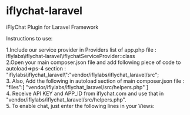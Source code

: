 # iflychat-laravel
iFlyChat Plugin for Laravel Framework

Instructions to use:

1.Include our service provider in Providers list of app.php file : <br/>
	iflylabs\iflychat-laravel\iflychatServiceProvider::class <br/>
2.Open your main composer.json file and add following piece of code to autoload=>ps-4 section : <br/>
	"iflylabs\\iflychat_laravel\\":"vendor/iflylabs/iflychat_laravel/src"; <br/>
3. Also, Add the following in autoload section of main composer.json file : <br/>
	"files":[
            "vendor/iflylabs/iflychat_laravel/src/helpers.php"
        ] <br/>
4. Receive API KEY and APP_ID from iflychat.com and use that in "vendor/iflylabs/iflychat_laravel/src/helpers.php". <br/>
5. To enable chat, just enter the following lines in your Views: <br/>
	<?php
		print getHtml();
	?>